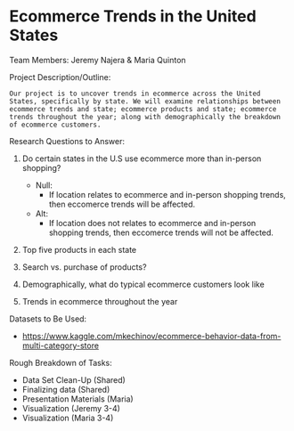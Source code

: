 # Ecommerce Trends in the United States
Team Members: Jeremy Najera & Maria Quinton

Project Description/Outline:

    Our project is to uncover trends in ecommerce across the United States, specifically by state. We will examine relationships between ecommerce trends and state; ecommerce products and state; ecommerce trends throughout the year; along with demographically the breakdown of ecommerce customers. 

Research Questions to Answer:

1. Do certain states in the U.S use ecommerce more than in-person shopping?
    * Null:
        * If location relates to ecommerce and in-person shopping trends, then eccomerce trends will be affected.
    * Alt:
        * If location does not relates to ecommerce and in-person shopping trends, then eccomerce trends will not be affected.

2. Top five products in each state
3. Search vs. purchase of products?
4. Demographically, what do typical ecommerce customers look like
5. Trends in ecommerce throughout the year

Datasets to Be Used:

- https://www.kaggle.com/mkechinov/ecommerce-behavior-data-from-multi-category-store

Rough Breakdown of Tasks:

- Data Set Clean-Up (Shared)
- Finalizing data (Shared)
- Presentation Materials (Maria)
- Visualization (Jeremy 3-4)
- Visualization (Maria 3-4)
